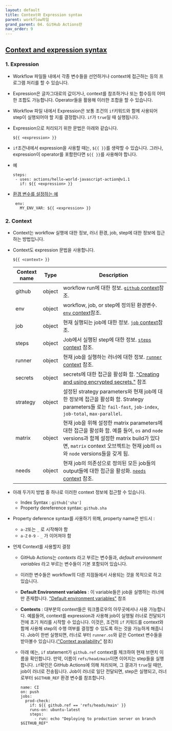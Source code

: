 ```yaml
---
layout: default
title: Context와 Expression syntax
parent: workflow파일
grand_parent: 04. GitHub Actions란
nav_order: 9
---
```




## [Context and expression syntax ](https://docs.github.com/en/enterprise-server@latest/actions/reference/context-and-expression-syntax-for-github-actions)

### 1. Expression 
   - Workflow 파일들 내에서 각종 변수들을 선언하거나 context에 접근하는 등의 프로그램 처리를 할 수 있습니다. 
   - Expression은 글자그대로의 값이거나, context를 참조하거나 또는 함수등의 어떠한 조합도 가능합니다. Operator들을 활용해 이러한 조합을 할 수 있습니다. 
   - Workflow 파일 내에서 Expression은 보통 조건의 `if`키워드와 함께 사용되어 step이 실행되어야 할 지를 결정합니다. `if`가 `true`일 때 실행됩니다. 
   - Expression으로 처리되기 위한 문법은 아래와 같습니다. 
    
     `${{ <expression> }}` 
 
   -  `if`조건내에서 expression을 사용할 때는, `${{ }}`를 생략할 수 있습니다. 그러나, expression이 operator를 포함한다면 `${{ }}`를 사용해야 합니다. 
   -  예
       
       ```
       steps:
        - uses: actions/hello-world-javascript-action@v1.1
          if: ${{ <expression> }}
       ```
       
   - [환경 변수를 설정하는 예](https://docs.github.com/en/enterprise-server@latest/actions/reference/context-and-expression-syntax-for-github-actions#example-setting-an-environment-variable)
      
      ```
       env:
         MY_ENV_VAR: ${{ <expression> }}
       ```
       
### 2. Context
   - Context는 workflow 실행에 대한 정보, 러너 환경, job, step에 대한 정보에 접근하는 방법입니다. 
   - Context도 expression 문법을 사용합니다. 
     
     `${{ <context> }}`
     
      Context name| 	Type	| Description
      --|--|--
      github	| object	| workflow run에 대한 정보. [`github` context](https://docs.github.com/en/enterprise-server@latest/actions/reference/context-and-expression-syntax-for-github-actions#github-context)참조.
      env	| object	| workflow, job, or step에 정의된 환경변수. [`env` context](https://docs.github.com/en/enterprise-server@latest/actions/reference/context-and-expression-syntax-for-github-actions#env-context)참조.
      job	| object	| 현재 실행되는 job에 대한 정보. [`job` context](https://docs.github.com/en/enterprise-server@latest/actions/reference/context-and-expression-syntax-for-github-actions#job-context)참조.
      steps	| object	| Job에서 실행된 step에 대한 정보. [`steps` context](https://docs.github.com/en/enterprise-server@latest/actions/reference/context-and-expression-syntax-for-github-actions#steps-context) 참조.
      runner	| object	| 현재 job을 실행하는 러너에 대한 정보. [`runner` context](https://docs.github.com/en/enterprise-server@latest/actions/reference/context-and-expression-syntax-for-github-actions#runner-context) 참조.
      secrets	| object	| secrets에 대한 접근을 활성화 함. ["Creating and using encrypted secrets."](https://docs.github.com/en/enterprise-server@latest/actions/automating-your-workflow-with-github-actions/creating-and-using-encrypted-secrets) 참조
      strategy	| object	| 설정된 strategy parameters와 현재 job에 대한 정보에 접근을 활성화 함. Strategy parameters들 로는 `fail-fast`, `job-index`, `job-total`, `max-parallel`.
      matrix	| object	| 현재 job을 위해 설정한 matrix parameters에 대한 접근을 활성화 함. 예를 들어, `os` and `node` versions과 함께 설정한 matrix build가 있다면, `matrix` context 오브젝트는 현재 job의 `os`와 `node` versions들을 갖게 됨.
      needs	| object	| 현재 job의 의존성으로 정의된 모든 job들의 output들에 대한 접근을 활성화. [`needs` context](https://docs.github.com/en/enterprise-server@latest/actions/reference/context-and-expression-syntax-for-github-actions#needs-context) 참조.

   - 아래 두가지 방법 중 하나로 이러한 context 정보에 접근할 수 있습니다. 
     - Index Syntax : `github['sha']`
     - Property dereference syntax: `github.sha`
   
   - Property deference syntax를 사용하기 위해, property name은 반드시 :
     - `a-Z`또는 `_` 로 시작해야 함
     - `a-Z` `0-9` `-` `_` 가 이어져야 함
   
   - 언제 Context를 사용할지 결정
     - GitHub Actions는 _contexts_ 라고 부르는 변수들과, _default environment variables_ 라고 부르는 변수들이 기본 포함되어 있습니다. 
     - 이러한 변수들은 workflow의 다른 지점들에서 사용되는 것을 목적으로 하고 있습니다. 
     - __Default Environment variables__ : 이 variable들은 job을 실행하는 러너에만 존재합니다. ["Default environment variables"](https://docs.github.com/en/enterprise-server@latest/actions/reference/environment-variables#default-environment-variables) 참조
     - __Contexts__ : 대부분의 context들은 워크플로우의 아무곳에서나 사용 가능합니다. 예를들어, context를 expression과 사용해 job이 실행될 러너로 전달되기 전에 초기 처리를 시작할 수 있습니다. 이것은, 조건의 `if` 키워드를 context와 함께 사용해 step의 수행 여부를 결정할 수 있도록 하는 것을 가능하게 해줍니다. Job이 한번 실행되면, 러너로 부터 `runner.os`와 같은 Context 변수들을 받아볼수 있습니다.(["Context availability"](https://docs.github.com/en/enterprise-server@latest/actions/reference/context-and-expression-syntax-for-github-actions#context-availability) 참조) 
     - 아래 예는, `if` statement가 `github.ref` context를 체크하여 현재 브랜치 이름을 확인합니다. 만약, 이름이 `refs/head/main`이면 이어지는 step들을 실행합니다. `if`확인은 GitHub Actions에 의해 처리되며, 그 결과가 `true`일 때만, job이 러너로 전송됩니다. Job이 러너로 일단 전달되면, step은 실행되고, 러너로부터 `$GITHUB_REF` 환경 변수를 참조합니다.

        ```
        name: CI
        on: push
        jobs:
          prod-check:
            if: ${{ github.ref == 'refs/heads/main' }}
            runs-on: ubuntu-latest
            steps:
              - run: echo "Deploying to production server on branch $GITHUB_REF"
        ```



